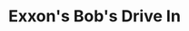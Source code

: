 ---
title: "Exxon's Bob's Drive In"
url: /cottonwood-shores/exxons-bobs-drive-in/
shop: Lebensmittel
---